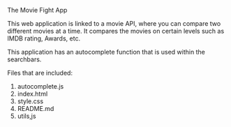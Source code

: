 The Movie Fight App

This web application is linked to a movie API, where you can compare two different movies at a time. It compares the movies on certain levels such as IMDB rating, Awards, etc.

This application has an autocomplete function that is used within the searchbars. 

Files that are included: 

1. autocomplete.js
2. index.html
3. style.css
4. README.md 
5. utils,js 
